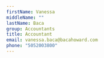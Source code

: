 ```yaml
---
firstName: Vanessa
middleName: ""
lastName: Baca
group: Accountants
title: Accountant
email: vanessa.baca@bacahoward.com
phone: "5052003800"
---
```

